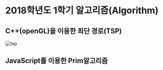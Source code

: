 # 2018학년도 1학기 알고리즘(Algorithm)

## C++(openGL)을 이용한 최단 경로(TSP)
   ![tsp](https://user-images.githubusercontent.com/7812961/62418624-a6c1f200-b6a8-11e9-83cb-4b256eaf9a85.gif)


## JavaScript를 이용한 Prim알고리즘
